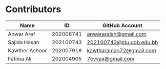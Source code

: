 # Contributors
|      Name      |    ID      |    GitHub Account   |
| -------------- | ---------  | ------------------- |
| Anwar Aref |  202006741  | anwararalsh@gmail.com      |
| Sajida Hasan |  202100743  | 202100743@stu.uob.edu.bh   | 
| Kawther Ashoor | 202007918  | kawtharaman72@gmail.com       |
| Fatima Ali    |  202004905 | 7evvax@gmail.com    |
